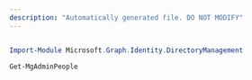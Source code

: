 ```yaml
---
description: "Automatically generated file. DO NOT MODIFY"
---
```


```powershell

Import-Module Microsoft.Graph.Identity.DirectoryManagement

Get-MgAdminPeople

```
